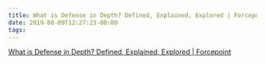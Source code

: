 ```yaml
---
title: What is Defense in Depth? Defined, Explained, Explored | Forcepoint
date: 2019-08-09T12:27:23-00:00
tags:
---
```


[What is Defense in Depth? Defined, Explained, Explored | Forcepoint](https://www.forcepoint.com/cyber-edu/defense-depth)
